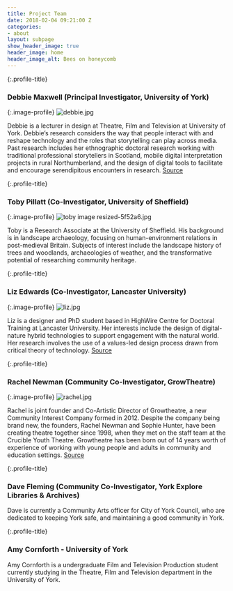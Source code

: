 ```yaml
---
title: Project Team
date: 2018-02-04 09:21:00 Z
categories:
- about
layout: subpage
show_header_image: true
header_image: home
header_image_alt: Bees on honeycomb
---
```


{:.profile-title}
### Debbie Maxwell (Principal Investigator, University of York)

{:.image-profile}
![debbie.jpg](/uploads/debbie.jpg)

Debbie is a lecturer in design at Theatre, Film and Television at University of York. Debbie’s research considers the way that people interact with and reshape technology and the roles that storytelling can play across media. Past research includes her ethnographic doctoral research working with traditional professional storytellers in Scotland, mobile digital interpretation projects in rural Northumberland, and the design of digital tools to facilitate and encourage serendipitous encounters in research. [Source](http://www.bees.eca.ed.ac.uk/)

{:.profile-title}
### Toby Pillatt (Co-Investigator, University of Sheffield)

{:.image-profile}
![toby image resized-5f52a6.jpg](/uploads/toby%20image%20resized-5f52a6.jpg)

Toby is a Research Associate at the University of Sheffield. His background is in landscape archaeology, focusing on human-environment relations in post-medieval Britain. Subjects of interest include the landscape history of trees and woodlands, archaeologies of weather, and the transformative potential of researching community heritage.

{:.profile-title}
### Liz Edwards (Co-Investigator, Lancaster University)

{:.image-profile}
![liz.jpg](/uploads/liz.jpg)

Liz is a designer and PhD student based in HighWire Centre for Doctoral Training at Lancaster University. Her interests include the design of digital-nature hybrid technologies to support engagement with the natural world. Her research involves the use of a values-led design process drawn from critical theory of technology. [Source](http://www.bees.eca.ed.ac.uk/)

{:.profile-title}
### Rachel Newman (Community Co-Investigator, GrowTheatre)

{:.image-profile}
![rachel.jpg](/uploads/rachel.jpg)

Rachel is joint founder and Co-Artistic Director of Growtheatre, a new Community Interest Company formed in 2012. Despite the company being brand new, the founders, Rachel Newman and Sophie Hunter, have been creating theatre together since 1998, when they met on the staff team at the Crucible Youth Theatre. Growtheatre has been born out of 14 years worth of experience of working with young people and adults in community and education settings. [Source](http://www.linkedin.com/in/rachel-newman-30530037/)

{:.profile-title}
### Dave Fleming (Community Co-Investigator, York Explore Libraries & Archives)

Dave is currently a Community Arts officer for City of York Council, who are dedicated to keeping York safe, and maintaining a good community in York.

{:.profile-title}
### Amy Cornforth - University of York

Amy Cornforth is a undergraduate Film and Television Production student currently studying in the Theatre, Film and Television department in the University of York.
